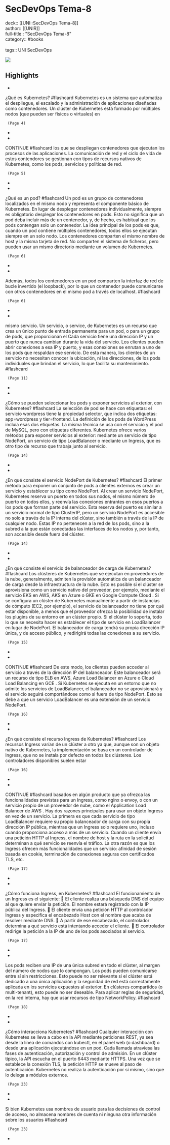 # SecDevOps Tema-8

deck:: [[UNI::SecDevOps Tema-8]]\
author:: [[UNIR]]\
full-title:: "SecDevOps Tema-8"\
category:: #books\
\
tags:: UNI SecDevOps  

![](https://readwise-assets.s3.amazonaws.com/media/uploaded_book_covers/profile_22942/554fa67d-89eb-4910-84a0-6544a20836da.jpg)

## Highlights
- 
 ¿Qué es Kubernetes? #flashcard 
    Kubernetes es un sistema que automatiza el despliegue, el escalado y la administración de aplicaciones diseñadas como contenedores. Un clúster de Kubernetes está formado por múltiples nodos (que pueden ser físicos o virtuales) en

     (Page 4)
-
- 
 CONTINUE #flashcard 
    los que se despliegan contenedores que ejecutan los procesos de las aplicaciones. La comunicación de red y el ciclo de vida de estos contendores se gestionan con tipos de recursos nativos de Kubernetes, como los pods, servicios y políticas de red.

     (Page 5)
-
- 
 ¿Qué es un pod? #flashcard 
    Un pod es un grupo de contenedores localizados en el mismo nodo y representa el componente básico de Kubernetes. En lugar de desplegar contenedores individualmente, siempre es obligatorio desplegar los contenedores en pods. Esto no significa que un pod deba incluir más de un contenedor, y, de hecho, es habitual que los pods contengan solo un contenedor. La idea principal de los pods es que, cuando un pod contiene múltiples contenedores, todos ellos se ejecutan siempre en un solo nodo. Los contenedores comparten el mismo nombre de host y la misma tarjeta de red. No comparten el sistema de ficheros, pero pueden usar un mismo directorio mediante un volumen de Kubernetes.

     (Page 6)
-
- 

Además, todos los contenedores en un pod comparten la interfaz de red de bucle invertido (el loopback), por lo que un contenedor puede comunicarse con otros contenedores en el mismo pod a través de localhost. #flashcard 


     (Page 6)
-
- 

mismo servicio. Un servicio, o service, de Kubernetes es un recurso que crea un único punto de entrada permanente para un pod, o para un grupo de pods, que proporcionan el Cada servicio tiene una dirección IP y un puerto que nunca cambian durante la vida del servicio. Los clientes pueden abrir conexiones a esa IP y puerto, y esas conexiones se enrutan a uno de los pods que respaldan ese servicio. De esta manera, los clientes de un servicio no necesitan conocer la ubicación, ni las direcciones, de los pods individuales que brindan el servicio, lo que facilita su mantenimiento. #flashcard 


     (Page 11)
-
- 
 ¿Cómo se pueden seleccionar los pods y exponer servicios al exterior, con Kubernetes? #flashcard 
    La selección de pod se hace con etiquetas: el servicio wordpress tiene la propiedad selector, que indica dos etiquetas: app=wordpress y tier=frontend. La definición de los pods de WordPress incluía esas dos etiquetas. La misma técnica se usa con el servicio y el pod de MySQL, pero con etiquetas diferentes. Kubernetes ofrece varios métodos para exponer servicios al exterior: mediante un servicio de tipo NodePort, un servicio de tipo LoadBalancer o mediante un Ingress, que es otro tipo de recurso que trabaja junto al servicio.

     (Page 14)
-
- 
 ¿En qué consiste el servicio NodePort de Kubernetes? #flashcard 
    El primer método para exponer un conjunto de pods a clientes externos es crear un servicio y establecer su tipo como NodePort. Al crear un servicio NodePort, Kubernetes reserva un puerto en todos sus nodos, el mismo número de puerto en todos ellos, y reenvía las conexiones entrantes en esos puertos a los pods que forman parte del servicio. Esta reserva del puerto es similar a un servicio normal de tipo ClusterIP, pero un servicio NodePort es accesible no solo a través de la IP interna del clúster, sino también a través de la IP de cualquier nodo. Estas IP no pertenecen a la red de los pods, sino a la subred a la que están conectadas las interfaces de los nodos y, por tanto, son accesible desde fuera del clúster.

     (Page 14)
-
- 
 ¿En qué consiste el servicio de balanceador de carga de Kubernetes? #flashcard 
    Los clústeres de Kubernetes que se ejecutan en proveedores de la nube, generalmente, admiten la provisión automática de un balanceador de carga desde la infraestructura de la nube. Esto es posible si el clúster se aprovisiona como un servicio nativo del proveedor, por ejemplo, mediante el servicio EKS en AWS, AKS en Azure o GKE en Google Compute Cloud . Si se configura un clúster de Kubernetes manualmente a partir de instancias de cómputo (EC2, por ejemplo), el servicio de balanceador no tiene por qué estar disponible, a menos que el proveedor ofrezca la posibilidad de instalar los plugins de su entorno en un clúster propio. Si el clúster lo soporta, todo lo que se necesita hacer es establecer el tipo de servicio en LoadBalancer en lugar de NodePort. El balanceador de carga tendrá su propia dirección IP única, y de acceso público, y redirigirá todas las conexiones a su servicio.

     (Page 15)
-
- 
 CONTINUE #flashcard 
    De este modo, los clientes pueden acceder al servicio a través de la dirección IP del balanceador. Este balanceador será un recurso de tipo ELB en AWS, Azure Load Balancer en Azure o Cloud Load Balancing en GCE . Si Kubernetes se ejecuta en un entorno que no admite los servicios de LoadBalancer, el balanceador no se aprovisionará y el servicio seguirá comportándose como si fuera de tipo NodePort. Esto se debe a que un servicio LoadBalancer es una extensión de un servicio NodePort.

     (Page 16)
-
- 
 ¿En qué consiste el recurso Ingress de Kubernetes? #flashcard 
    Los recursos Ingress varían de un clúster a otro ya que, aunque son un objeto nativo de Kubernetes, la implementación se basa en un controlador de Ingress, que no se instala por defecto en todos los clústeres. Los controladores disponibles suelen estar

     (Page 16)
-
- 
 CONTINUE #flashcard 
    basados en algún producto que ya ofrezca las funcionalidades previstas para un Ingress, como nginx o envoy, o con un servicio propio de un proveedor de nube, como el Application Load Balancer de AWS . Hay dos razones principales para usar un objeto Ingress en vez de un servicio. La primera es que cada servicio de tipo LoadBalancer requiere su propio balanceador de carga con su propia dirección IP pública, mientras que un Ingress solo requiere uno, incluso cuando proporciona acceso a más de un servicio. Cuando un cliente envía una petición HTTP al Ingress, el nombre de host y la ruta en la solicitud determinan a qué servicio se reenvía el tráfico. La otra razón es que los Ingress ofrecen más funcionalidades que un servicio: afinidad de sesión basada en cookie, terminación de conexiones seguras con certificados TLS, etc.

     (Page 17)
-
- 
 ¿Cómo funciona Ingress, en Kubernetes? #flashcard 
    El funcionamiento de un Ingress es el siguiente:  El cliente realiza una búsqueda DNS del equipo al que quiere enviar la petición. El nombre estará registrado con la IP pública del Ingress.  El cliente envía una petición HTTP al controlador Ingress y especifica el encabezado Host con el nombre que acaba de resolver mediante DNS.  A partir de ese encabezado, el controlador determina a qué servicio está intentando acceder el cliente.  El controlador redirige la petición a la IP de uno de los pods asociados al servicio.

     (Page 17)
-
- 

Los pods reciben una IP de una única subred en todo el clúster, al margen del número de nodos que lo compongan. Los pods pueden comunicarse entre sí sin restricciones. Esto puede no ser relevante si el clúster está dedicado a una única aplicación y la seguridad de red está correctamente aplicada en los servicios expuestos al exterior. En clústeres compartidos (o multi-tenant), esto puede no ser deseable. Para aplicar reglas de seguridad, en la red interna, hay que usar recursos de tipo NetworkPolicy. #flashcard 


     (Page 18)
-
- 
 ¿Cómo interacciona Kubernetes? #flashcard 
    Cualquier interacción con Kubernetes se lleva a cabo en la API mediante peticiones REST, ya sea desde la línea de comandos con kubectl, en el panel web (o dashboard) o desde una aplicación ejecutándose en un pod. Cada llamada atraviesa las fases de autenticación, autorización y control de admisión. En un clúster típico, la API escucha en el puerto 6443 mediante HTTPS. Una vez que se establece la conexión TLS, la petición HTTP se mueve al paso de autenticación. Kubernetes no realiza la autenticación por sí mismo, sino que lo delega a módulos externos.

     (Page 23)
-
- 

Si bien Kubernetes usa nombres de usuario para las decisiones de control de acceso, no almacena nombres de cuenta ni ninguna otra información sobre los usuarios #flashcard 


     (Page 23)
-
